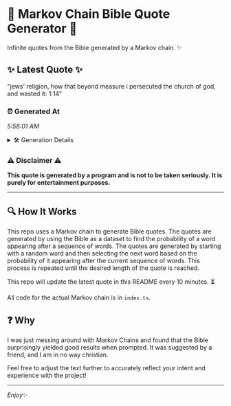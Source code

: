 # 📖 Markov Chain Bible Quote Generator 📖

Infinite quotes from the Bible generated by a Markov chain. ✨

## ✨ Latest Quote ✨
"jews' religion, how that beyond measure i persecuted the church of god, and wasted it: 1:14"

### ⏰ Generated At
*5:58:01 AM*

<details>
    <summary>🛠️ Generation Details</summary>
    <p>
        <strong>🌱 Seed:</strong> jews'<br>
        <strong>🔄 Iterations:</strong> 15<br>
        <strong>📜 Context History:</strong><br>[ jews' ]: religion,<br>[ jews', religion, ]: how<br>[ jews', religion,, how ]: that<br>[ jews', religion,, how, that ]: beyond<br>[ jews', religion,, how, that, beyond ]: measure<br>[ jews', religion,, how, that, beyond, measure ]: i<br>[ religion,, how, that, beyond, measure, i ]: persecuted<br>[ how, that, beyond, measure, i, persecuted ]: the<br>[ that, beyond, measure, i, persecuted, the ]: church<br>[ beyond, measure, i, persecuted, the, church ]: of<br>[ measure, i, persecuted, the, church, of ]: god,<br>[ i, persecuted, the, church, of, god, ]: and<br>[ persecuted, the, church, of, god,, and ]: wasted<br>[ the, church, of, god,, and, wasted ]: it:<br>[ church, of, god,, and, wasted, it: ]: 1:14<br>
    </p>
</details>

### ⚠️ Disclaimer ⚠️
**This quote is generated by a program and is not to be taken seriously. It is purely for entertainment purposes.**

---

## 🔍 How It Works

This repo uses a Markov chain to generate Bible quotes. The quotes are generated by using the Bible as a dataset to find the probability of a word appearing after a sequence of words. The quotes are generated by starting with a random word and then selecting the next word based on the probability of it appearing after the current sequence of words. This process is repeated until the desired length of the quote is reached.

This repo will update the latest quote in this README every 10 minutes. ⏳

All code for the actual Markov chain is in `index.ts`.

## ❓ Why

I was just messing around with Markov Chains and found that the Bible surprisingly yielded good results when prompted. 
It was suggested by a friend, and I am in no way christian.

Feel free to adjust the text further to accurately reflect your intent and experience with the project!

---

*Enjoy*✨
